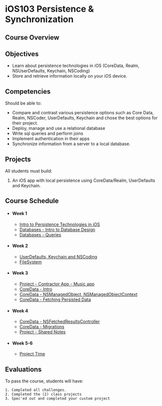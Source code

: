 # iOS103 Persistence & Synchronization

## Course Overview


## Objectives

- Learn about persistence technologies in iOS (CoreData, Realm, NSUserDefaults, Keychain, NSCoding)
- Store and retrieve information locally on your iOS device.

## Competencies

Should be able to:

- Compare and contrast various persistence options such as Core Data, Realm, NSCoder, UserDefaults, Keychain and chose the best options for their project.
- Deploy, manage and use a relational database
- Write sql queries and perform joins
- Implement authentication in their apps 
- Synchronize information from a server to a local database.

## Projects

All students must build:

1. An iOS app with local persistence using CoreData/Realm, UserDefaults and Keychain.

## Course Schedule

- #### Week 1
    - [Intro to Persistence Technologies in iOS](00-Intro-to-Persistence-Technologies)
    - [Databases - Intro to Database Design](02-Intro-to-Database-Design)
    - [Databases - Queries]()

- #### Week 2
    - [UserDefaults, Keychain and NSCoding](01-UserDefaults-Keychain-NSCoding)
    - [FileSystem](02-FileSystem)
    
- #### Week 3
    - [Project  - Contractor App - Music app](03-Project-Contractor-App)
    - [CoreData - Intro](03-Intro-to-CoreData)
    - [CoreData - NSManagedObject, NSManagedObjectContext](04-CoreData-NSManagedObject)
    - [CoreData - Fetching Persisted Data](05-Intro-to-CoreData)

- #### Week 4
    - [CoreData - NSFetchedResultsController](06-Intro-to-CoreData)
    - [CoreData - Migrations](07-Intro-to-CoreData)
    - [Project  - Shared Notes](08-Project-Shared-Notes)
- #### Week 5-6
    - [Project Time](08-Custom-Project)

## Evaluations

To pass the course, students will have:

    1. Completed all challenges.
    2. Completed the (2) class projects
    3. Spec'ed out and completed your custom project
